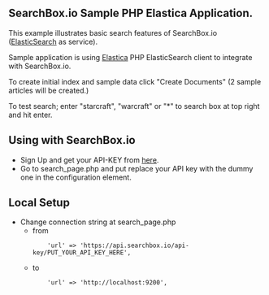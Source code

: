 ## SearchBox.io Sample PHP Elastica Application.

This example illustrates basic search features of SearchBox.io ([ElasticSearch](http://www.elasticsearch.org) as service).

Sample application is using [Elastica](http://elastica.io) PHP ElasticSearch client to integrate with SearchBox.io.

To create initial index and sample data click "Create Documents" (2 sample articles will be created.)

To test search; enter "starcraft", "warcraft" or "*" to search box at top right and hit enter.

## Using with SearchBox.io

* Sign Up and get your API-KEY from [here](https://searchbox.io/users/sign_up).
* Go to search_page.php and put replace your API key with the dummy one in the configuration element.


## Local Setup

* Change connection string at search_page.php
    * from
        ```
            'url' => 'https://api.searchbox.io/api-key/PUT_YOUR_API_KEY_HERE',
        ```
    * to
        ```
            'url' => 'http://localhost:9200',
        ```